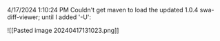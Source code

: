 4/17/2024 1:10:24 PM
Couldn't get maven to load the updated 1.0.4 swa-diff-viewer; until I added '-U':

![[Pasted image 20240417131023.png]]